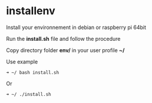 # installenv
Install your environnement in debian or raspberry pi 64bit

Run the **install.sh** file and follow the procedure

Copy directory folder **env/** in your user profile **~/**

Use example
```
➜ ~/ bash install.sh
```
Or
```
➜ ~/ ./install.sh
```
